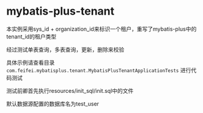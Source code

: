 # mybatis-plus-tenant
本实例采用sys_id + organization_id来标识一个租户，重写了mybatis-plus中的tenant_id的租户类型


经过测试单表查询，多表查询，更新，删除来校验

具体示例请查看目录
`
com.feifei.mybatisplus.tenant.MybatisPlusTenantApplicationTests
`
进行代码测试

测试前卿首先执行resources/init_sql/init.sql中的文件

默认数据源配置的数据库名为test_user